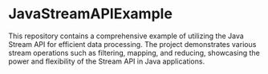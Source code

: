# JavaStreamAPIExample
This repository contains a comprehensive example of utilizing the Java Stream API for efficient data processing. The project demonstrates various stream operations such as filtering, mapping, and reducing, showcasing the power and flexibility of the Stream API in Java applications.
